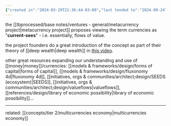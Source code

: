 ```yaml
---
{"created in":"2024-03-29T21:36:44-03:00","last tended to":"2024-09-24T15:54:10-03:00","tags":["concept","🌱"],"dg-publish":true,"notestage":["🌱"],"permalink":"/concepts/design/currencies/","dgPassFrontmatter":true,"created":"2024-03-29T21:36:44.051-03:00","updated":"2024-09-24T16:23:13.523-03:00"}
---
```


the [[tbprocessed/base notes/ventures - general/metacurrency project\|metacurrency project]] proposes viewing the term currencies as "**current-sees**" - i.e. essentially, flows of value.

the project founders do a great introduction of the concept as part of their theory of [[deep wealth\|deep wealth]] in [this video](https://www.youtube.com/watch?v=kN9ykoFT-1Q&list=PLj8H7uBaUwDvd18QrEPugPMD5Z6Y0W-vB&index=11&pp=iAQB).

other great resources expanding our understanding and use of [[money\|money]]/currencies: [[models & frameworks/design/forms of capital\|forms of capital]], [[models & frameworks/design/fluxonomy 4d\|fluxonomy 4d]], [[initiatives, orgs & communities/architect;design/SEEDS (ecosystem)\|SEEDS]], [[initiatives, orgs & communities/architect;design/valueflows\|valueflows]], [[references/design/library of economic possibility\|library of economic possibility]]...

---
related: [[concepts/tier 2/multicurrencies economy\|multicurrencies economy]]